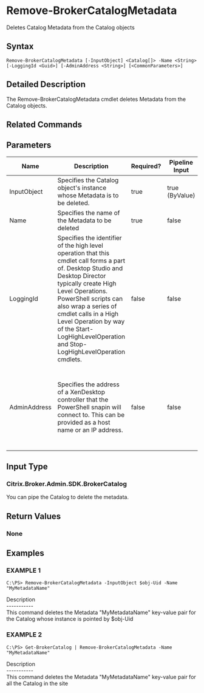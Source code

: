 ﻿# Remove-BrokerCatalogMetadata

   Deletes Catalog Metadata from the Catalog objects

## Syntax
```
Remove-BrokerCatalogMetadata [-InputObject] <Catalog[]> -Name <String> [-LoggingId <Guid>] [-AdminAddress <String>] [<CommonParameters>]
```

## Detailed Description
   The Remove-BrokerCatalogMetadata cmdlet deletes Metadata from the Catalog objects.

## Related Commands
## Parameters

| Name   | Description | Required? | Pipeline Input | Default Value |
| --- | --- | --- | --- | --- |
| InputObject | Specifies the Catalog object's instance whose Metadata is to be deleted. | true | true (ByValue) |  |
| Name | Specifies the name of the Metadata to be deleted | true | false |  |
| LoggingId | Specifies the identifier of the high level operation that this cmdlet call forms a part of. Desktop Studio and Desktop Director typically create High Level Operations. PowerShell scripts can also wrap a series of cmdlet calls in a High Level Operation by way of the Start-LogHighLevelOperation and Stop-LogHighLevelOperation cmdlets. | false | false |  |
| AdminAddress | Specifies the address of a XenDesktop controller that the PowerShell snapin will connect to. This can be provided as a host name or an IP address. | false | false | Localhost. Once a value is provided by any cmdlet, this value will become the default. |

## Input Type
### Citrix.Broker.Admin.SDK.BrokerCatalog
   You can pipe the Catalog to delete the metadata.
## Return Values
### None
   
## Examples

### EXAMPLE 1
```
C:\PS> Remove-BrokerCatalogMetadata -InputObject $obj-Uid -Name "MyMetadataName"
```
   Description<br>-----------<br>This command deletes the Metadata "MyMetadataName" key-value pair for the Catalog whose instance is pointed by $obj-Uid
### EXAMPLE 2
```
C:\PS> Get-BrokerCatalog | Remove-BrokerCatalogMetadata -Name "MyMetadataName"
```
   Description<br>-----------<br>This command deletes the Metadata "MyMetadataName" key-value pair for all the Catalog in the site
